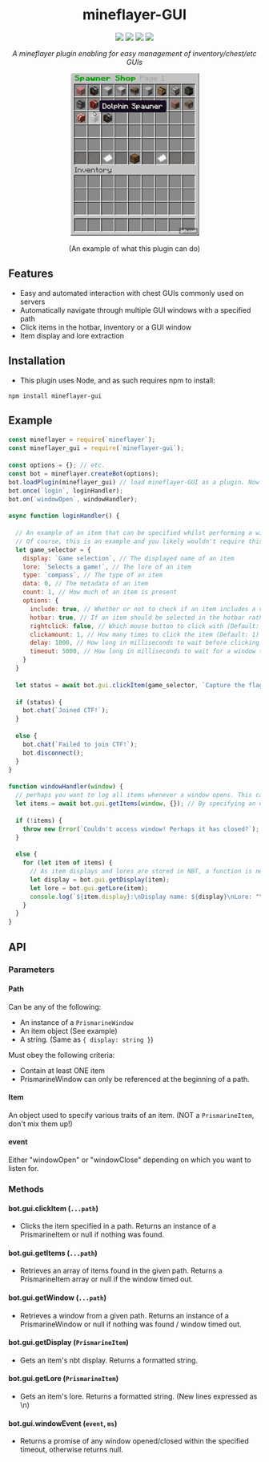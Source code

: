 <h1 align="center">mineflayer-GUI</h1>
<div align="center">
<img src="https://img.shields.io/github/issues/Camezza/mineflayer-GUI?style=for-the-badge">
<img src="https://img.shields.io/github/forks/Camezza/mineflayer-GUI?style=for-the-badge">
<img src="https://img.shields.io/github/stars/Camezza/mineflayer-GUI?style=for-the-badge">
<img src="https://img.shields.io/github/license/Camezza/mineflayer-GUI?style=for-the-badge">
<p align="center"><i>A mineflayer plugin enabling for easy management of inventory/chest/etc GUIs</i></p>
<img src="gui.gif">
<p>(An example of what this plugin can do)</p>
</div>

## Features
- Easy and automated interaction with chest GUIs commonly used on servers
- Automatically navigate through multiple GUI windows with a specified path
- Click items in the hotbar, inventory or a GUI window
- Item display and lore extraction

## Installation
- This plugin uses Node, and as such requires npm to install:
```
npm install mineflayer-gui
```

## Example
```js
const mineflayer = require(`mineflayer`);
const mineflayer_gui = require(`mineflayer-gui`);

const options = {}; // etc.
const bot = mineflayer.createBot(options);
bot.loadPlugin(mineflayer_gui) // load mineflayer-GUI as a plugin. Now methods can be accessed from bot.gui
bot.once(`login`, loginHandler);
bot.on(`windowOpen`, windowHandler);

async function loginHandler() {

  // An example of an item that can be specified whilst performing a window function
  // Of course, this is an example and you likely wouldn't require this amount of detail. (Or maybe you would, who am I to judge)
  let game_selector = {
    display: `Game selection`, // The displayed name of an item
    lore: `Selects a game!`, // The lore of an item
    type: `compass`, // The type of an item
    data: 0, // The metadata of an item
    count: 1, // How much of an item is present
    options: {
      include: true, // Whether or not to check if an item includes a value rather than equating to it (Default: true)
      hotbar: true, // If an item should be selected in the hotbar rather than the inventory (Default: false)
      rightclick: false, // Which mouse button to click with (Default: false)
      clickamount: 1, // How many times to click the item (Default: 1)
      delay: 1000, // How long in milliseconds to wait before clicking an item (Default: 0)
      timeout: 5000, // How long in milliseconds to wait for a window to open (Default: 5000)
    }
  }

  let status = await bot.gui.clickItem(game_selector, `Capture the flag`, `Red`);

  if (status) {
    bot.chat(`Joined CTF!`);
  }

  else {
    bot.chat(`Failed to join CTF!`);
    bot.disconnect();
  }
}

function windowHandler(window) {
  // perhaps you want to log all items whenever a window opens. This can be done with the getItems function:
  let items = await bot.gui.getItems(window, {}); // By specifying an empty object {}, all items will be retrieved as an instance of a prismarineItem.
  
  if (!items) {
    throw new Error(`Couldn't access window! Perhaps it has closed?`);
  }
  
  else {
    for (let item of items) {
      // As item displays and lores are stored in NBT, a function is needed to extract it from their NBT data:
      let display = bot.gui.getDisplay(item);
      let lore = bot.gui.getLore(item);
      console.log(`${item.display}:\nDisplay name: ${display}\nLore: "\n${lore}\n"`);
    }
  }
}
```

## API
### Parameters
#### Path
Can be any of the following:
* An instance of a `PrismarineWindow`
* An item object (See example)
* A string. (Same as `{ display: string }`)

Must obey the following criteria:
* Contain at least ONE item
* PrismarineWindow can only be referenced at the beginning of a path.

#### Item
An object used to specify various traits of an item. (NOT a `PrismarineItem`, don't mix them up!)

#### event
Either "windowOpen" or "windowClose" depending on which you want to listen for.

### Methods
#### bot.gui.clickItem (`...path`)
* Clicks the item specified in a path. Returns an instance of a PrismarineItem or null if nothing was found.

#### bot.gui.getItems (`...path`)
* Retrieves an array of items found in the given path. Returns a PrismarineItem array or null if the window timed out.

#### bot.gui.getWindow (`...path`)
* Retrieves a window from a given path. Returns an instance of a PrismarineWindow or null if nothing was found / window timed out.

#### bot.gui.getDisplay (`PrismarineItem`)
* Gets an item's nbt display. Returns a formatted string.

#### bot.gui.getLore (`PrismarineItem`)
* Gets an item's lore. Returns a formatted string. (New lines expressed as \n)

#### bot.gui.windowEvent (`event`, `ms`)
* Returns a promise of any window opened/closed within the specified timeout, otherwise returns null.
